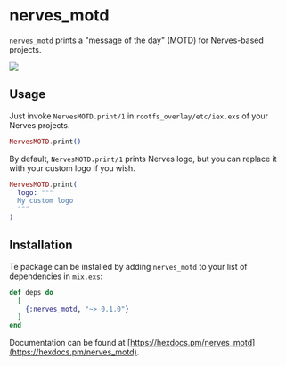 # nerves_motd

`nerves_motd` prints a "message of the day" (MOTD) for Nerves-based projects.

![](https://user-images.githubusercontent.com/7563926/132355144-77484f9f-db03-49f0-a9a6-c16688155c1c.png)

## Usage

Just invoke `NervesMOTD.print/1` in `rootfs_overlay/etc/iex.exs` of your Nerves projects.

```elixir
NervesMOTD.print()
```

By default, `NervesMOTD.print/1` prints Nerves logo, but you can replace it with your custom logo if you wish.

```elixir
NervesMOTD.print(
  logo: """
  My custom logo
  """
)
```

## Installation

Te package can be installed by adding `nerves_motd` to your list of dependencies in `mix.exs`:

```elixir
def deps do
  [
    {:nerves_motd, "~> 0.1.0"}
  ]
end
```

Documentation can be found at [https://hexdocs.pm/nerves_motd](https://hexdocs.pm/nerves_motd).
